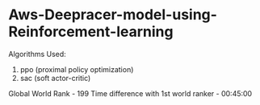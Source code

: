 # Aws-Deepracer-model-using-Reinforcement-learning

Algorithms Used:

1. ppo (proximal policy optimization)
2. sac (soft actor-critic)

Global World Rank - 199
Time difference with 1st world ranker - 00:45:00
